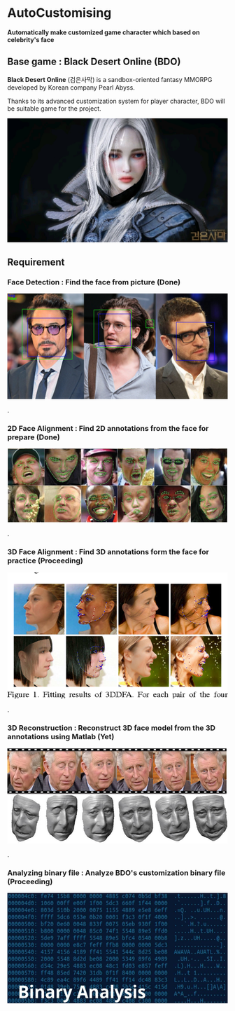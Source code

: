 # AutoCustomising
**Automatically make customized game character which based on celebrity's face**  

  

## Base game : Black Desert Online (BDO)

**Black Desert Online** (검은사막) is a sandbox-oriented fantasy MMORPG developed by Korean company Pearl Abyss.   

Thanks to its advanced customization system for player character, BDO will be suitable game for the project.  

![image](01.jpg)  

  

  

## Requirement

### Face Detection  : Find the face from picture  (Done)

![image](03.jpg) 
  
  .
### 2D Face Alignment  : Find 2D annotations from the face for prepare (Done)

![image](04.jpg)  
  
  .
### 3D Face Alignment : Find 3D annotations form the face for practice (Proceeding)

![image](05.jpg)  
  
  .
### 3D Reconstruction : Reconstruct 3D face model from the 3D annotations using Matlab   (Yet)

![image](02.jpg)  
  
  .
### Analyzing binary file  : Analyze BDO's customization binary file  (Proceeding)

![image](07.jpg)

